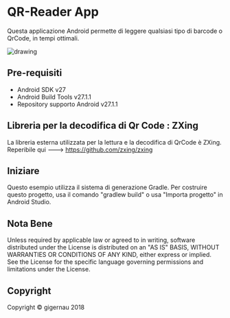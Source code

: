 # QR-Reader App

Questa applicazione Android permette di leggere qualsiasi tipo di barcode o QrCode, in tempi ottimali.

![drawing](SceenShot1.jpg)  



Pre-requisiti
--------------

- Android SDK v27
- Android Build Tools v27.1.1
- Repository supporto Android v27.1.1


Libreria per la decodifica di Qr Code : ZXing
----------------------------------------------
La libreria esterna utilizzata per la lettura e la decodifica di QrCode è ZXing.
Reperibile qui ---> https://github.com/zxing/zxing


Iniziare
---------------

Questo esempio utilizza il sistema di generazione Gradle. Per costruire questo progetto, usa il
comando "gradlew build" o usa "Importa progetto" in Android Studio.


Nota Bene
-----------

Unless required by applicable law or agreed to in writing, software
distributed under the License is distributed on an "AS IS" BASIS, WITHOUT
WARRANTIES OR CONDITIONS OF ANY KIND, either express or implied.  See the
License for the specific language governing permissions and limitations under
the License.


Copyright
----------

Copyright © gigernau 2018
